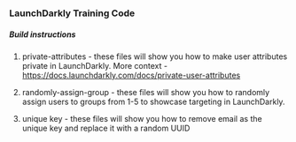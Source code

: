 ### LaunchDarkly Training Code ###

##### Build instructions #####

1. private-attributes - these files will show you how to make user attributes private in LaunchDarkly. 
More context - https://docs.launchdarkly.com/docs/private-user-attributes 

2. randomly-assign-group - these files will show you how to randomly assign users to groups from 1-5 to showcase targeting in LaunchDarkly. 

3. unique key - these files will show you how to remove email as the unique key and replace it with a random UUID 
